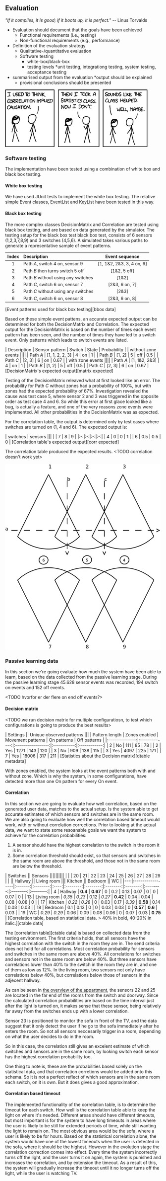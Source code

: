 
## Evaluation

_"If it compiles, it is good; if it boots up, it is perfect."_ -- Linus Torvalds

* Evaluation should document that the goals have been achieved
	* Functional requirements (i.e., testing)
	* Non-functional requirements (e.g., performance)
* Definition of the evaluation strategy
	* Qualitative-/quantitative evaluation
	* Software testing
		* white-box/black-box
		* testing levels
			*unit testing, integrationg testing, system testing, acceptance testing
* summarised output from the evaluation
	*output should be explained
	* provisional conclusions should be presented
	

![XKCD Correlation][correlation]

[correlation]:figures/correlation.png "Correlation"


### Software testing

The implementation have been tested using a combination of white box and black box testing. 
<TODO bedre intro>

#### White box testing 

We have used JUnit tests to implement the white box testing. The relative simple Event classes, EventList and KeyList have been tested in this way. 

#### Black box testing

The more complex classes DecisionMatrix and Correlation are tested using black box testing, and are based on data generated by the simulator. The testing setup for the black box test black box test, consists of 6 sensors (1,2,3,7,8,9) and 3 switches (4,5,6). A simulated takes various paths to generate a representative sample of event patterns.

| Index | Description | Event sequence |
|:-----:|:------------|:--------------:|
| 1     | Path _A_, switch 4 on, sensor 9 | [1, 1&2, 2&3, 3, 4 on, 9] |
| 2     | Path _B_ then turns switch 5 off | [1&2, 5 off] |
| 3     | Path _B_ without using any switches | [1&2] |
| 4     | Path _C_, switch 6 on, sensor 7 | [2&3, 6 on, 7] |
| 5     | Path _C_ without using any switches | [2&3] |
| 6     | Path _C_, switch 6 on, sensor 8 | [2&3, 6 on, 8] | 
[Event patterns used for black box testing][bbox data]

Based on these simple event pattens, an accurate expected output can be determined for both the DecisionMatrix and Correlation. The expected output for the DecisionMatrix is based on the number of times each event pattern has been seen, and the number of times they have led to a switch event. Only patterns which leads to switch events are listed.

| Description | Sensor pattern | Switch | State | Probability |
| without zone events ||||
| Path _A_ | [1, 1, 2, 2, 3] | 4 | on | 1 |
| Path _B_ | [1, 2] | 5 | off | 0.5 |
| Path _C_ | [2, 3] | 6 | on | 0.67 |
| with zone events ||||
| Path _A_ | [1, 1&2, 2&3] | 4 | on | 1 |
| Path _B_ | [1, 2] | 5 | off | 0.5 |
| Path _C_ | [2, 3] | 6 | on | 0.67 |
[DecisionMatrix's expected output][matrix expected]

Testing of the DecisionMatrix releaved what at first looked like an error. The probability for Path _C_ without zones had a probability of 100%, but with zones had the expected probability of 67%. Investigation revealed the cause was test case 5, where sensor 2 and 3 was triggered in the opposite order as test case 4 and 6. So while this error at first glace looked like a bug, is actually a feature, and one of the very reasons zone events were implemented. All other probabilities in the DecisionMatrix was as expected.

For the correlation table, the output is determined only by test cases where switches are turned on (1, 4 and 6). The expected output is:

| switches | sensors |||
|   | 7 | 8 | 9 |
|:-:|:-:|:-:|:-:|
| 4 | 0 | 0 | 1 |
| 6 | 0.5 | 0.5 | 0 |
[Correlation table's expected output][corr expected]

The correlation table produced the expected results.
<TODO correlation doesn't work yet>

![Overview of the simple setup used for black box testing the DecisionMatrix and Correlation][zonetest]

[zonetest]:figures/zone2.png "Black box testing setup" 

### Passive learning data

In this section we're going evaluate how much the system have been able to learn, based on the data collected from the passive learning stage. During the passive learning stage 45.628 sensor events was recorded, 194 switch on events and 152 off events. 

<TODO hvorfor er der flere on end off events?>

#### Decision matrix

<TODO we run decision matrix for multiple configuratiosn, to test which configurations is going to produce the best results>

| Settings                      || Unique observed patterns                     |||
| Pattern length | Zones enabled | Movement patterns | On patterns | Off patterns |
|:--------------:|:-------------:|:-----------------:|:-----------:|:------------:|
| 2              | No            | 111               | 85          | 78           |
| 2              | Yes           | 1271              | 143         | 120          |
| 3              | No            | 909               | 138         | 115          |
| 3              | Yes           | 4097              | 225         | 171          |
| 7              | Yes           | 18006             | 317         | 211          |
[Statistics about the Decision matrix][dtable metadata]

With zones enabled, the system looks at the event patterns both with and without zone. Which is why the system, in some configurations, have detected more than one On pattern for every On event.

<TODO vi skal nok lige snakke lidt om hvad vi kan og vil konkludere baseret paa decision matrix>

#### Correlation

In this section we are going to evaluate how well correlation, based on the generated user data, matches to the actual setup. Is the system able to get accurate estimates of which sensors and switches are in the same room. We are also going to evaluate how well the correlation based timeout would work, with or without correlation corrections. Prior to looking at the actual data, we want to state some resoanable goals we want the system to achieve for the correlation probabilities:

1. A sensor should have the highest correlation to the switch in the room it is in.
2. Some correlation threshold should exist, so that sensors and switches in the same room are above the threshold, and those not in the same room are below the threshold.

| Switches             || Sensors                                                                                       ||||||||||
|  	 |                  | 20      | 21       | 22   | 23       | 24       | 25       | 26       | 27       | 28       | 29       |
|                      || Hallway           || Living room              ||| Kitchen            || Bedroom            || WC       |
|---:|:-----------------|:-------:|:--------:|:----:|:--------:|:--------:|:--------:|:--------:|:--------:|:--------:|:--------:|
| 4  |	Hallway         | **0.4** | **0.67** | 0    | 0.2      | 0.13     | 0.07     | 0        | 0        | 0.07     | 0        |
| 13 |	Living room     | *0.35*  | *0.23*   | 0.12 | *0.27*   | **0.42** | 0.04     | 0.04     | 0.08     | 0.08     | 0        |
| 17 |	Kitchen         | *0.22*  | *0.28*   | 0    | 0.03     | 0.17     | *0.39*   | **0.58** | 0.14     | 0.03     | 0.03     |
| 18 |	Bedroom         | 0.1     | 0.13     | 0    | 0        | 0.03     | 0.03     | 0        | **0.57** | **0.6**  | 0.03     |
| 19 |	WC              | *0.29*  | *0.29*   | 0.06	| 0.09     | 0.08     | 0.06     | 0        | 0.07     | 0.03     | **0.75** |
[Correlation table, based on statistical data. > 40% in bold, 40-20% in italic.][ctable data] 

The [correlation table][ctable data] is based on collected data from the testing environment. The first criteria holds, that all sensors have the highest correlation with the switch in the room they are in. 
The send criteria does not hold for all correlations. Most correlation probability for sensors and switches in the same room are above 40%. All correlations for switches and sensors not in the same room are below 40%. But three sensors have correlations lower than 40% to the switch in the room they are in, and one of them as low as 12%. In the living room, two sensors not only have correlations below 40%, but correlations below those of sensors in the adjecent hallway. 

As can be seen in [the overview of the appartment](#Hellebaekgade), the sensors 22 and 25 are located in the far end of the rooms from the switch and doorway. Since the calculated correlation probabilities are based on the time interval just after the light is turned on, it makes sense that these sensor, being relatively far away from the switches ends up with a lower correlation. 

[Hellebaekgade]: figures/hellebaekgade3.png "Hellebaekgade image"

Sensor 23 is positioned to monitor the sofa in front of the TV, and the data suggest that it only detect the user if he go to the sofa immediately after he enters the room. So not all sensors neccesarily trigger in a room, depending on what the user decides to do in the room. 

So in this case, the correlation still gives an excelent estimate of which switches and sensors are in the same room, by looking switch each sensor has the highest correlation probability too. 

One thing to note is, these are the probabilities based solely on the statistical data, and that correlation corretions would be added onto this schema. So it is not a perfect reflect of which sensors are in the same room each switch, on it is own. But it does gives a good approximation.

#### Correlation based timeout

The implemented functionality of the correlation table, is to determine the timeout for each switch. How well is the correlation table able to keep the light on where it's needed. Different areas should have different timeouts, but most important is for the system to have long timeouts in areas where the user is likely to be still for extended periods of time, while still wanting the light to remain on. The most obvious area would be the sofa, where a user is likely to be for hours. Based on the statistical correlation alone, the system would have one of the lowest timeouts when the user is detected in the sofa, where it should be the highest. However in the evolution stage the correlation correction comes into effect. Every time the system incorrectly turns off the light, and the user turns it on again, the system is punished and increases the correlation, and by extension the timeout. As a result of this, the system will gradually increase the timeout until it no longer turns off the light, while the user is watching TV.


